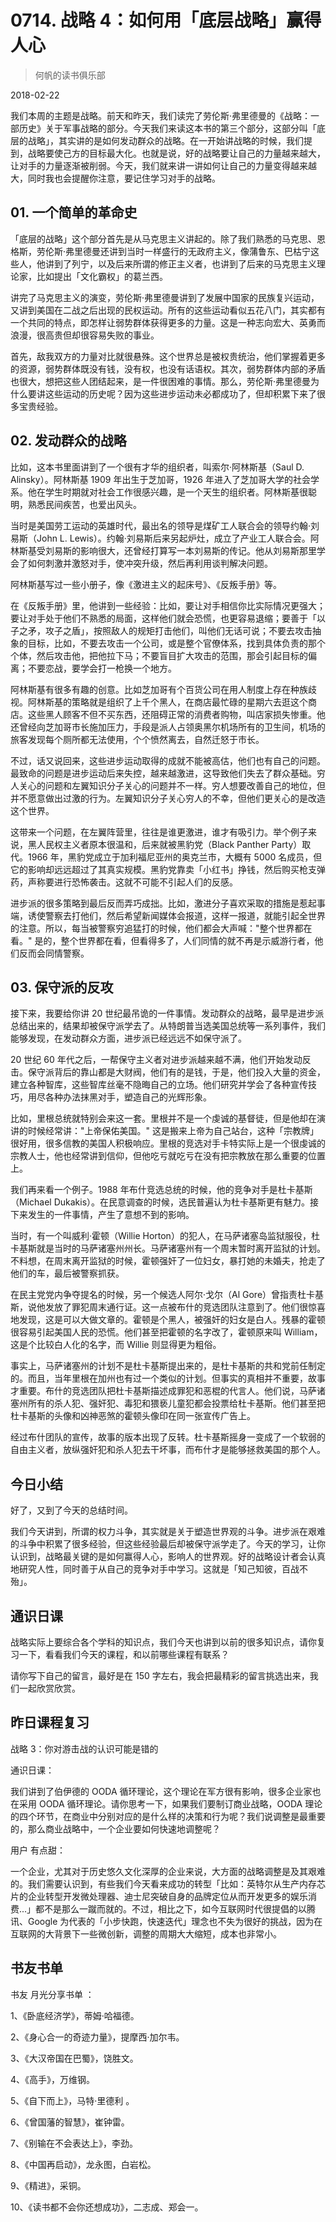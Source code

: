 # 0714. 战略 4：如何用「底层战略」赢得人心

> 何帆的读书俱乐部

2018-02-22

我们本周的主题是战略。前天和昨天，我们读完了劳伦斯·弗里德曼的《战略：一部历史》关于军事战略的部分。今天我们来读这本书的第三个部分，这部分叫「底层的战略」，其实讲的是如何发动群众的战略。在一开始讲战略的时候，我们提到，战略要使己方的目标最大化。也就是说，好的战略要让自己的力量越来越大，让对手的力量逐渐被削弱。今天，我们就来讲一讲如何让自己的力量变得越来越大，同时我也会提醒你注意，要记住学习对手的战略。

## 01. 一个简单的革命史

「底层的战略」这个部分首先是从马克思主义讲起的。除了我们熟悉的马克思、恩格斯，劳伦斯·弗里德曼还讲到当时一样盛行的无政府主义，像蒲鲁东、巴枯宁这些人，他讲到了列宁，以及后来所谓的修正主义者，也讲到了后来的马克思主义理论家，比如提出「文化霸权」的葛兰西。

讲完了马克思主义的演变，劳伦斯·弗里德曼讲到了发展中国家的民族复兴运动，又讲到美国在二战之后出现的民权运动。所有的这些运动看似五花八门，其实都有一个共同的特点，即怎样让弱势群体获得更多的力量。这是一种志向宏大、英勇而浪漫，很高贵但却很容易失败的事业。

首先，敌我双方的力量对比就很悬殊。这个世界总是被权贵统治，他们掌握着更多的资源，弱势群体既没有钱，没有权，也没有话语权。其次，弱势群体内部的矛盾也很大，想把这些人团结起来，是一件很困难的事情。那么，劳伦斯·弗里德曼为什么要讲这些运动的历史呢？因为这些进步运动未必都成功了，但却积累下来了很多宝贵经验。

## 02. 发动群众的战略

比如，这本书里面讲到了一个很有才华的组织者，叫索尔·阿林斯基（Saul D. Alinsky）。阿林斯基 1909 年出生于芝加哥，1926 年进入了芝加哥大学的社会学系。他在学生时期就对社会工作很感兴趣，是一个天生的组织者。阿林斯基很聪明，熟悉民间疾苦，也爱出风头。

当时是美国劳工运动的英雄时代，最出名的领导是煤矿工人联合会的领导约翰·刘易斯（John L. Lewis）。约翰·刘易斯后来另起炉灶，成立了产业工人联合会。阿林斯基受刘易斯的影响很大，还曾经打算写一本刘易斯的传记。他从刘易斯那里学会了如何刺激并激怒对手，使冲突升级，然后再利用谈判解决问题。

阿林斯基写过一些小册子，像《激进主义的起床号》、《反叛手册》等。

在《反叛手册》里，他讲到一些经验：比如，要让对手相信你比实际情况更强大；要让对手处于他们不熟悉的局面，这样他们就会恐慌，也更容易退缩；要善于「以子之矛，攻子之盾」，按照敌人的规矩打击他们，叫他们无话可说；不要去攻击抽象的目标，比如，不要去攻击一个公司，或是整个官僚体系，找到具体负责的那个个体，然后攻击他，把他拉下马；不要盲目扩大攻击的范围，那会引起目标的偏离；不要恋战，要学会打一枪换一个地方。

阿林斯基有很多有趣的创意。比如芝加哥有个百货公司在用人制度上存在种族歧视。阿林斯基的策略就是组织了上千个黑人，在商店最忙碌的星期六去逛这个商店。这些黑人顾客不但不买东西，还阻碍正常的消费者购物，叫店家损失惨重。他还曾经向芝加哥市长施加压力，手段是派人占领奥黑尔机场所有的卫生间，机场的旅客发现每个厕所都无法使用，个个愤然离去，自然迁怒于市长。

不过，话又说回来，这些进步运动取得的成就不能被高估，他们也有自己的问题。最致命的问题是进步运动后来失控，越来越激进，这导致他们失去了群众基础。穷人关心的问题和左翼知识分子关心的问题并不一样。穷人想要改善自己的地位，但并不愿意做出过激的行为。左翼知识分子关心穷人的不幸，但他们更关心的是改造这个世界。

这带来一个问题，在左翼阵营里，往往是谁更激进，谁才有吸引力。举个例子来说，黑人民权主义者原本很温和，后来就被黑豹党（Black Panther Party）取代。1966 年，黑豹党成立于加利福尼亚州的奥克兰市，大概有 5000 名成员，但它的影响却远远超过了其真实规模。黑豹党靠卖「小红书」挣钱，然后购买枪支弹药，声称要进行恐怖袭击。这就不可能不引起人们的反感。

进步派的很多策略到最后反而弄巧成拙。比如，激进分子喜欢采取的措施是惹起事端，诱使警察去打他们，然后希望新闻媒体会报道，这样一报道，就能引起全世界的注意。所以，每当被警察穷追猛打的时候，他们都会大声喊："整个世界都在看。" 是的，整个世界都在看，但看得多了，人们同情的就不再是示威游行者，他们反而会同情警察。

## 03. 保守派的反攻

接下来，我要给你讲 20 世纪最吊诡的一件事情。发动群众的战略，最早是进步派总结出来的，结果却被保守派学去了。从特朗普当选美国总统等一系列事件，我们能够发现，在发动群众方面，进步派已经远远不如保守派了。

20 世纪 60 年代之后，一帮保守主义者对进步派越来越不满，他们开始发动反击。保守派背后的靠山都是大财阀，他们有的是钱，于是，他们投入大量的资金，建立各种智库，这些智库丝毫不隐晦自己的立场。他们研究并学会了各种宣传技巧，用尽各种办法抹黑对手，塑造自己的光辉形象。

比如，里根总统就特别会来这一套。里根并不是一个虔诚的基督徒，但是他却在演讲的时候经常讲："上帝保佑美国。" 这是搬来上帝为自己站台，这种「宗教牌」很好用，很多信教的美国人积极响应。里根的竞选对手卡特实际上是一个很虔诚的宗教人士，他也经常讲到信仰，但他吃亏就吃亏在没有把宗教放在那么重要的位置上。

我们再来看一个例子。1988 年布什竞选总统的时候，他的竞争对手是杜卡基斯（Michael Dukakis）。在民意调查的时候，选民普遍认为杜卡基斯更有魅力。接下来发生的一件事情，产生了意想不到的影响。

当时，有一个叫威利·霍顿（Willie Horton）的犯人，在马萨诸塞岛监狱服役，杜卡基斯就是当时的马萨诸塞州州长。马萨诸塞州有一个周末暂时离开监狱的计划。不料想，在周末离开监狱的时候，霍顿强奸了一位妇女，暴打她的未婚夫，抢走了他们的车，最后被警察抓获。

在民主党党内争夺提名的时候，另一个候选人阿尔·戈尔（Al Gore）曾指责杜卡基斯，说他发放了罪犯周末通行证。这一点被布什的竞选团队注意到了。他们很惊喜地发现，这是可以大做文章的。霍顿是个黑人，被强奸的妇女是白人。残暴的霍顿很容易引起美国人民的恐慌。他们甚至把霍顿的名字改了，霍顿原来叫 William，这是个比较白人化的名字，而 Willie 则显得更为粗俗。

事实上，马萨诸塞州的计划不是杜卡基斯提出来的，是杜卡基斯的共和党前任制定的。而且，当年里根在加州也有过一个类似的计划。但事实的真相并不重要，故事才重要。布什的竞选团队把杜卡基斯描述成罪犯和恶棍的代言人。他们说，马萨诸塞州所有的杀人犯、强奸犯、毒犯和猥亵儿童犯都会投票给杜卡基斯。他们甚至把杜卡基斯的头像和凶神恶煞的霍顿头像印在同一张宣传广告上。

经过布什团队的宣传，故事的版本出现了反转。杜卡基斯摇身一变成了一个软弱的自由主义者，放纵强奸犯和杀人犯去干坏事，而布什才是能够拯救美国的那个人。

## 今日小结

好了，又到了今天的总结时间。

我们今天讲到，所谓的权力斗争，其实就是关于塑造世界观的斗争。进步派在艰难的斗争中积累了很多经验，但这些经验最后却被保守派学走了。今天的学习，让你认识到，战略最关键的是如何赢得人心，影响人的世界观。好的战略设计者会认真地研究人性，同时善于从自己的竞争对手中学习。这就是「知己知彼，百战不殆」。

## 通识日课

战略实际上要综合各个学科的知识点，我们今天也讲到以前的很多知识点，请你复习一下，看看我们今天的课程，和以前哪些课程有联系？

请你写下自己的留言，最好是在 150 字左右，我会把最精彩的留言挑选出来，我们一起欣赏欣赏。

## 昨日课程复习

战略 3：你对游击战的认识可能是错的

通识日课：

我们讲到了伯伊德的 OODA 循环理论，这个理论在军方很有影响，很多企业家也在采用 OODA 循环理论。请你思考一下，如果我们要制订商业战略，OODA 理论的四个环节，在商业中分别对应的是什么样的决策和行为呢？我们说调整是最重要的，那么商业战略中，一个企业要如何快速地调整呢？

用户 有点甜：

一个企业，尤其对于历史悠久文化深厚的企业来说，大方面的战略调整是及其艰难的。我们需要认识到，有些我们今天看来成功的转型「比如：英特尔从生产内存芯片的企业转型开发微处理器、迪士尼突破自身的品牌定位从而开发更多的娱乐消费...」都不是那么一蹴而就的。不过，相比之下，如今互联网时代很提倡的以腾讯、Google 为代表的「小步快跑，快速迭代」理念也不失为很好的挑战，因为在互联网的大背景下一些微创新，调整的周期大大缩短，成本也非常小。

## 书友书单

书友 月光分享书单 ：

1、《卧底经济学》，蒂姆·哈福德。

2、《身心合一的奇迹力量》，提摩西·加尔韦。

3、《大汉帝国在巴蜀》，饶胜文。

4、《高手》，万维钢。

5、《自下而上》，马特·里德利 。

6、《曾国藩的智慧》，崔钟雷。

7、《别输在不会表达上》，李劲。

8、《中国再启动》，龙永图，白岩松。

9、《精进》，采铜。

10、《读书都不会你还想成功》，二志成、郑会一。

